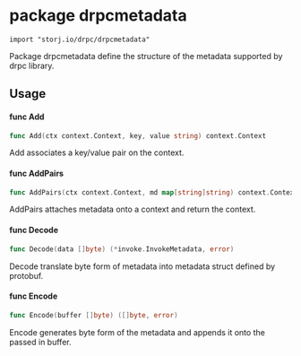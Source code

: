 # package drpcmetadata

`import "storj.io/drpc/drpcmetadata"`

Package drpcmetadata define the structure of the metadata supported by drpc
library.

## Usage

#### func  Add

```go
func Add(ctx context.Context, key, value string) context.Context
```
Add associates a key/value pair on the context.

#### func  AddPairs

```go
func AddPairs(ctx context.Context, md map[string]string) context.Context
```
AddPairs attaches metadata onto a context and return the context.

#### func  Decode

```go
func Decode(data []byte) (*invoke.InvokeMetadata, error)
```
Decode translate byte form of metadata into metadata struct defined by protobuf.

#### func  Encode

```go
func Encode(buffer []byte) ([]byte, error)
```
Encode generates byte form of the metadata and appends it onto the passed in
buffer.
